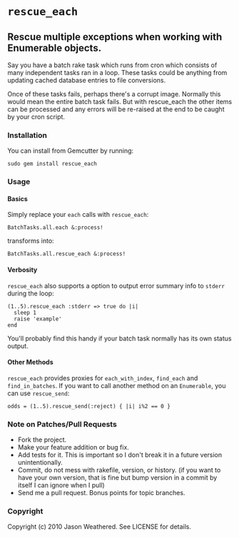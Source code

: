 # `rescue_each`
## Rescue multiple exceptions when working with Enumerable objects.

Say you have a batch rake task which runs from cron which consists of many independent tasks ran in a loop.
These tasks could be anything from updating cached database entries to file conversions.

Once of these tasks fails, perhaps there's a corrupt image. Normally this would mean the entire batch task fails. But with rescue_each the other items can be processed and any errors will be re-raised at the end to be caught by your cron script.

### Installation

You can install from Gemcutter by running:

    sudo gem install rescue_each

### Usage

#### Basics

Simply replace your `each` calls with `rescue_each`:

    BatchTasks.all.each &:process!

transforms into:

    BatchTasks.all.rescue_each &:process!

#### Verbosity

`rescue_each` also supports a option to output error summary info to `stderr` during the loop:

    (1..5).rescue_each :stderr => true do |i|
      sleep 1
      raise 'example'
    end

You'll probably find this handy if your batch task normally has its own status output.

#### Other Methods

`rescue_each` provides proxies for `each_with_index`, `find_each` and `find_in_batches`.
If you want to call another method on an `Enumerable`, you can use `rescue_send`:

    odds = (1..5).rescue_send(:reject) { |i| i%2 == 0 }

### Note on Patches/Pull Requests
 
* Fork the project.
* Make your feature addition or bug fix.
* Add tests for it. This is important so I don't break it in a
  future version unintentionally.
* Commit, do not mess with rakefile, version, or history.
  (if you want to have your own version, that is fine but bump version in a commit by itself I can ignore when I pull)
* Send me a pull request. Bonus points for topic branches.

### Copyright

Copyright (c) 2010 Jason Weathered. See LICENSE for details.
